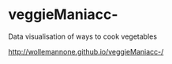 # veggieManiacc-
Data visualisation of ways to cook vegetables


http://wollemannone.github.io/veggieManiacc-/

